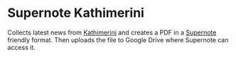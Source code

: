 # Supernote Kathimerini

Collects latest news from [Kathimerini](https://kathimerini.gr) and creates a PDF in a [Supernote](https://supernote.com/) friendly format.
Then uploads the file to Google Drive where Supernote can access it.
